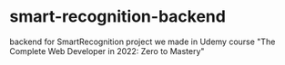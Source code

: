 # smart-recognition-backend
backend for SmartRecognition project we made in Udemy course "The Complete Web Developer in 2022: Zero to Mastery"

